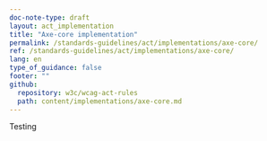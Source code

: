 ```yaml
---
doc-note-type: draft
layout: act_implementation
title: "Axe-core implementation"
permalink: /standards-guidelines/act/implementations/axe-core/
ref: /standards-guidelines/act/implementations/axe-core/
lang: en
type_of_guidance: false
footer: ""
github:
  repository: w3c/wcag-act-rules
  path: content/implementations/axe-core.md
---
```


Testing
